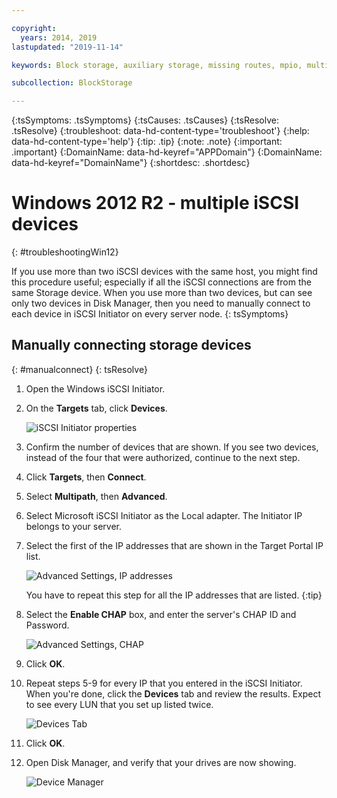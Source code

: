 ```yaml
---

copyright:
  years: 2014, 2019
lastupdated: "2019-11-14"

keywords: Block storage, auxiliary storage, missing routes, mpio, multipath, windows, troubleshooting

subcollection: BlockStorage

---
```

{:tsSymptoms: .tsSymptoms}
{:tsCauses: .tsCauses}
{:tsResolve: .tsResolve}
{:troubleshoot: data-hd-content-type='troubleshoot'}
{:help: data-hd-content-type='help'}
{:tip: .tip}
{:note: .note}
{:important: .important}
{:DomainName: data-hd-keyref="APPDomain"}
{:DomainName: data-hd-keyref="DomainName"}
{:shortdesc: .shortdesc}

# Windows 2012 R2 - multiple iSCSI devices
{: #troubleshootingWin12}

If you use more than two iSCSI devices with the same host, you might find this procedure useful; especially if all the iSCSI connections are from the same Storage device. When you use more than two devices, but can see only two devices in Disk Manager, then you need to manually connect to each device in iSCSI Initiator on every server node.
{: tsSymptoms}

## Manually connecting storage devices
{: #manualconnect}
{: tsResolve}


1. Open the Windows iSCSI Initiator.
2. On the **Targets** tab, click **Devices**.

   ![iSCSI Initiator properties](/images/win12-ts1.png)
3. Confirm the number of devices that are shown. If you see two devices, instead of the four that were authorized, continue to the next step.
4. Click **Targets**, then **Connect**.
5. Select **Multipath**, then **Advanced**.
6. Select Microsoft iSCSI Initiator as the Local adapter. The Initiator IP belongs to your server.
7. Select the first of the IP addresses that are shown in the Target Portal IP list.

   ![Advanced Settings, IP addresses](/images/win12-ts3.png)

   You have to repeat this step for all the IP addresses that are listed.
   {:tip}

8. Select the **Enable CHAP** box, and enter the server's CHAP ID and Password.

   ![Advanced Settings, CHAP](/images/win12-ts4.png)
9. Click **OK**.
10. Repeat steps 5-9 for every IP that you entered in the iSCSI Initiator. When you're done, click the **Devices** tab and review the results. Expect to see every LUN that you set up listed twice.

    ![Devices Tab](/images/win12-ts5.png)
11. Click **OK**.
12. Open Disk Manager, and verify that your drives are now showing.

    ![Device Manager](/images/win12-ts6.png)
